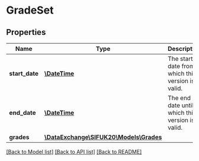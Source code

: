 # GradeSet

## Properties
Name | Type | Description | Notes
------------ | ------------- | ------------- | -------------
**start_date** | [**\DateTime**](Date.md) | The start date from which this version is valid. | 
**end_date** | [**\DateTime**](Date.md) | The end date until which this version is valid. | [optional] 
**grades** | [**\DataExchange\SIFUK20\Models\Grades**](Grades.md) |  | [optional] 

[[Back to Model list]](../README.md#documentation-for-models) [[Back to API list]](../README.md#documentation-for-api-endpoints) [[Back to README]](../README.md)


